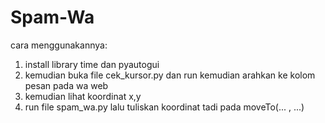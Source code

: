 # Spam-Wa
cara menggunakannya:
1. install library time dan pyautogui
2. kemudian buka file cek_kursor.py dan run kemudian arahkan ke kolom pesan pada wa web
3. kemudian lihat koordinat x,y
4. run file spam_wa.py lalu tuliskan koordinat tadi pada moveTo(... , ...)
